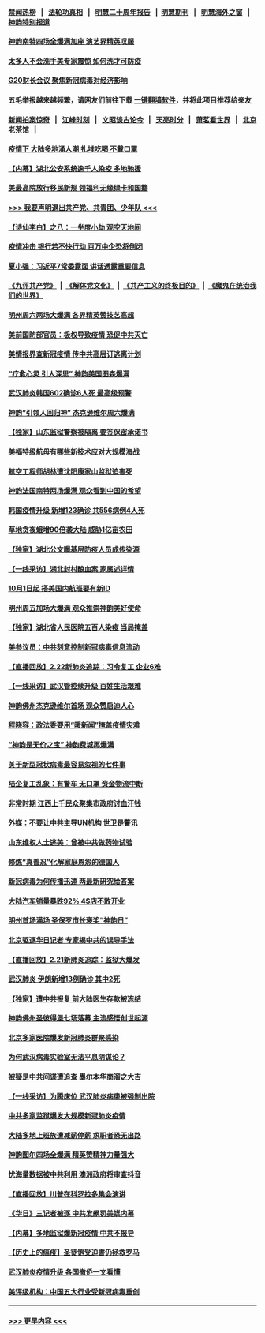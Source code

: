#### [禁闻热榜](热点新闻.md?=0)  &nbsp;&nbsp;|&nbsp;&nbsp; [法轮功真相](https://github.com/gfw-breaker/truth/blob/master/README.md?=0) &nbsp;&nbsp;|&nbsp;&nbsp; [明慧二十周年报告](https://github.com/gfw-breaker/mh-reports/blob/master/README.md?=0) &nbsp;&nbsp;|&nbsp;&nbsp;[明慧期刊](https://github.com/gfw-breaker/mh-qikan) &nbsp;&nbsp;|&nbsp;&nbsp; [明慧海外之窗](https://github.com/gfw-breaker/mh-news/blob/master/README.md?=0) &nbsp;&nbsp;|&nbsp;&nbsp; [神韵特别报道](https://github.com/gfw-breaker/mh-news/blob/master/shenyun.md?=0)
#### [神韵南特四场全爆满加座 演艺界精英叹服](../pages/nf4514/n11890586.md?t=02241301) 
#### [太多人不会洗手美专家震惊 如何洗才可防疫](../pages/nf4514/n11875866.md?t=02241301) 
#### [G20财长会议 聚焦新冠病毒对经济影响](../pages/nf4514/n11890400.md?t=02241301) 
#### 五毛举报越来越频繁，请网友们前往下载 [一键翻墙软件](https://github.com/gfw-breaker/ssr-accounts)，并将此项目推荐给亲友
#### [新闻拍案惊奇](https://github.com/gfw-breaker/banned-news/blob/master/pages/link4.md) &nbsp;&nbsp;|&nbsp;&nbsp; [江峰时刻](https://github.com/gfw-breaker/banned-news/blob/master/pages/link4.md) &nbsp;&nbsp;|&nbsp;&nbsp; [文昭谈古论今](https://github.com/gfw-breaker/banned-news/blob/master/pages/link4.md) &nbsp;&nbsp;|&nbsp;&nbsp; [天亮时分](https://github.com/gfw-breaker/banned-news/blob/master/pages/link4.md) &nbsp;&nbsp;|&nbsp;&nbsp; [萧茗看世界](https://github.com/gfw-breaker/banned-news/blob/master/pages/link4.md) &nbsp;&nbsp;|&nbsp;&nbsp; [北京老茶馆](https://github.com/gfw-breaker/banned-news/blob/master/pages/link4.md) &nbsp;&nbsp;|&nbsp;&nbsp; 
#### [疫情下 大陆多地涌人潮 扎堆吃喝 不戴口罩](../pages/nf4514/n11890199.md?t=02241301) 
#### [【内幕】湖北公安系统逾千人染疫 多地驰援](../pages/nf4514/n11888526.md?t=02241301) 
#### [美最高院放行移民新规 领福利无缘绿卡和国籍](../pages/nf4514/n11889500.md?t=02241301) 
#### [>>> 我要声明退出共产党、共青团、少年队 <<<](https://github.com/begood0513/goodnews/blob/master/quit/letter.md) 
#### [【诗仙李白】之八：一坐度小劫 观空天地间](../pages/nf4514/n11880859.md?t=02241301) 
#### [疫情冲击 银行若不快行动 百万中企恐将倒闭](../pages/nf4514/n11890255.md?t=02241301) 
#### [夏小强：习近平7常委露面 讲话透露重要信息](../pages/nf4514/n11890133.md?t=02241301) 
#### [《九评共产党》](https://github.com/begood0513/9ping.md/blob/master/README.md) &nbsp;|&nbsp; [《解体党文化》](../../../../jtdwh.md/blob/master/README.md)  &nbsp;|&nbsp; [《共产主义的终极目的》](../../../../gczydzjmd.md/blob/master/README.md) &nbsp;|&nbsp; [《魔鬼在统治我们的世界》](../../../../mgztzwmdsj.md/blob/master/README.md) 
#### [明州周六两场大爆满 各界精英赞技艺高超](../pages/nf4514/n11890029.md?t=02241301) 
#### [美前国防部官员：极权导致疫情 恐促中共灭亡](../pages/nf4514/n11889092.md?t=02241301) 
#### [美情报界查新冠疫情 传中共高层订逃离计划](../pages/nf4514/n11888161.md?t=02241301) 
#### [“疗愈心灵 引人深思” 神韵美国图森爆满](../pages/nf4514/n11889889.md?t=02241301) 
#### [武汉肺炎韩国602确诊6人死 最高级预警](../pages/nf4514/n11889715.md?t=02241301) 
#### [神韵“引领人回归神” 杰克逊维尔周六爆满](../pages/nf4514/n11889630.md?t=02241301) 
#### [【独家】山东监狱警察被隔离 要签保密承诺书](../pages/nf4514/n11889454.md?t=02241301) 
#### [美福特级航母有哪些新技术应对大规模海战](../pages/nf4514/n11882087.md?t=02241301) 
#### [航空工程师胡林遭沈阳康家山监狱迫害死](../pages/nf4514/n11888407.md?t=02241301) 
#### [神韵法国南特两场爆满 观众看到中国的希望](../pages/nf4514/n11888918.md?t=02241301) 
#### [韩国疫情升级 新增123确诊 共556病例4人死](../pages/nf4514/n11888882.md?t=02241301) 
#### [草地贪夜蛾增90倍袭大陆 威胁1亿亩农田](../pages/nf4514/n11888493.md?t=02241301) 
#### [【独家】湖北公文曝基层防疫人员成传染源](../pages/nf4514/n11887125.md?t=02241301) 
#### [【一线采访】湖北封村酿血案 家属述详情](../pages/nf4514/n11888368.md?t=02241301) 
#### [10月1日起 搭美国内航班要有新ID](../pages/nf4514/n11888243.md?t=02241301) 
#### [明州周五加场大爆满 观众推崇神韵美好使命](../pages/nf4514/n11888062.md?t=02241301) 
#### [【独家】湖北省人民医院五百人染疫 当局掩盖](../pages/nf4514/n11888080.md?t=02241301) 
#### [美参议员：中共刻意控制新冠病毒信息流动](../pages/nf4514/n11887949.md?t=02241301) 
#### [【直播回放】2.22新肺炎追踪：习令复工 企业6难](../pages/nf4514/n11887888.md?t=02241301) 
#### [【一线采访】武汉管控续升级 百姓生活艰难](../pages/nf4514/n11886970.md?t=02241301) 
#### [神韵佛州杰克逊维尔首场 观众赞启迪人心](../pages/nf4514/n11887811.md?t=02241301) 
#### [程晓容：政法委要用“暖新闻”掩盖疫情灾难](../pages/nf4514/n11887567.md?t=02241301) 
#### [“神韵是无价之宝” 神韵费城再爆满](../pages/nf4514/n11887726.md?t=02241301) 
#### [关于新型冠状病毒最容易忽视的七件事](../pages/nf4514/n11886753.md?t=02241301) 
#### [陆企复工乱象：有警车 无口罩 资金物流中断](../pages/nf4514/n11886914.md?t=02241301) 
#### [非常时期 江西上千民众聚集市政府讨血汗钱](../pages/nf4514/n11886708.md?t=02241301) 
#### [外媒：不要让中共主导UN机构 世卫是警讯](../pages/nf4514/n11886401.md?t=02241301) 
#### [山东维权人士逃美：曾被中共做药物试验](../pages/nf4514/n11884557.md?t=02241301) 
#### [修炼“真善忍”化解家庭恩怨的德国人](../pages/nf4514/n11886559.md?t=02241301) 
#### [新冠病毒为何传播迅速 两最新研究给答案](../pages/nf4514/n11886505.md?t=02241301) 
#### [大陆汽车销量暴跌92% 4S店不敢开业](../pages/nf4514/n11886391.md?t=02241301) 
#### [明州首场满场 圣保罗市长褒奖“神韵日”](../pages/nf4514/n11886134.md?t=02241301) 
#### [北京驱逐华日记者 专家揭中共的误导手法](../pages/nf4514/n11886124.md?t=02241301) 
#### [【直播回放】2.21新肺炎追踪：监狱大爆发](../pages/nf4514/n11886081.md?t=02241301) 
#### [武汉肺炎 伊朗新增13例确诊 其中2死](../pages/nf4514/n11885880.md?t=02241301) 
#### [【独家】遭中共报复 前大陆医生存款被冻结](../pages/nf4514/n11884783.md?t=02241301) 
#### [神韵佛州圣彼得堡七场落幕 主流感悟创世起源](../pages/nf4514/n11885432.md?t=02241301) 
#### [北京多家医院爆发新冠肺炎群聚感染](../pages/nf4514/n11884463.md?t=02241301) 
#### [为何武汉病毒实验室无法平息阴谋论？](../pages/nf4514/n11884970.md?t=02241301) 
#### [被疑是中共间谍遭追查 墨尔本华商溜之大吉](../pages/nf4514/n11882036.md?t=02241301) 
#### [【一线采访】为腾床位 武汉肺炎病患被强制出院](../pages/nf4514/n11884399.md?t=02241301) 
#### [中共多家监狱爆发大规模新冠肺炎疫情](../pages/nf4514/n11884649.md?t=02241301) 
#### [大陆多地上班族遭减薪停薪 求职者恐无出路](../pages/nf4514/n11884023.md?t=02241301) 
#### [神韵图尔四场全爆满 精英赞精神力量强大](../pages/nf4514/n11884287.md?t=02241301) 
#### [忧海量数据被中共利用 澳洲政府将审查抖音](../pages/nf4514/n11884360.md?t=02241301) 
#### [【直播回放】川普在科罗拉多集会演讲](../pages/nf4514/n11883640.md?t=02241301) 
#### [《华日》三记者被逐 中共发飙罚美媒内幕](../pages/nf4514/n11884184.md?t=02241301) 
#### [【内幕】多地监狱爆新冠疫情 中共不报导](../pages/nf4514/n11883419.md?t=02241301) 
#### [【历史上的瘟疫】圣徒饱受迫害仍拯救罗马](../pages/nf4514/n11869717.md?t=02241301) 
#### [武汉肺炎疫情升级 各国撤侨一文看懂](../pages/nf4514/n11859313.md?t=02241301) 
#### [美评级机构：中国五大行业受新冠病毒重创](../pages/nf4514/n11883846.md?t=02241301) 

----
#### [ >>> 更早内容 <<< ](../indexes/nf4514-earlier.md)
